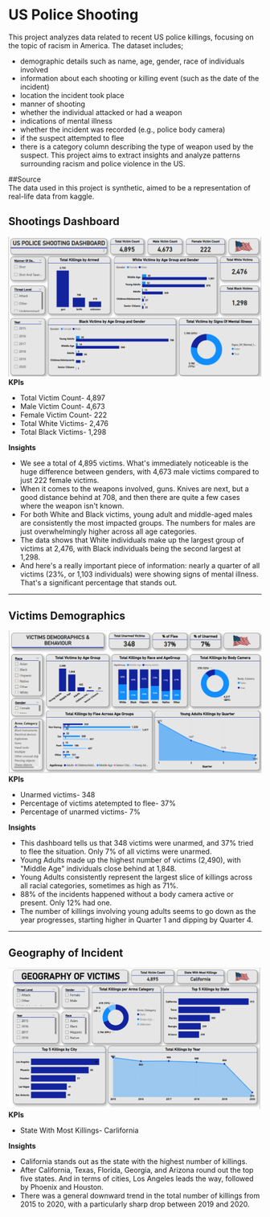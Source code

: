 # US Police Shooting
This project analyzes data related to recent US police killings, focusing on the topic of racism in America. The dataset includes; 
- demographic details such as name, age, gender, race of individuals involved
- information about each shooting or killing event (such as the date of the incident)
- location the incident took place
- manner of shooting
- whether the individual attacked or had a weapon
- indications of mental illness
- whether the incident was recorded (e.g., police body camera)
- if the suspect attempted to flee
- there is a category column describing the type of weapon used by the suspect.
This project aims to extract insights and analyze patterns surrounding racism and police violence in the US.

##Source  
The data used in this project is synthetic, aimed to be a representation of real-life data from kaggle.

## Shootings Dashboard
![Dashboard](https://github.com/ebolde-25/Power-BI-Projects/blob/069bb30fa389c4e76bee5eda9c0bd103640580a0/Image(s)/Dashboard_Image.PNG)
**KPIs**
- Total Victim Count- 4,897
- Male Victim Count- 4,673
- Female Victim Count- 222
- Total White Victims- 2,476
- Total Black Victims- 1,298   

**Insights**
- We see a total of 4,895 victims. What's immediately noticeable is the huge difference between genders, with 4,673 male victims compared to just 222 female victims.
- When it comes to the weapons involved, guns. Knives are next, but a good distance behind at 708, and then there are quite a few cases where the weapon isn't known.
- For both White and Black victims, young adult and middle-aged males are consistently the most impacted groups. The numbers for males are just overwhelmingly higher across all age categories.   
- The data shows that White individuals make up the largest group of victims at 2,476, with Black individuals being the second largest at 1,298.
- And here's a really important piece of information: nearly a quarter of all victims (23%, or 1,103 individuals) were showing signs of mental illness. That's a significant percentage that stands out.
___
## Victims Demographics
![Victim's Demographics and Behaviour](https://github.com/ebolde-25/Power-BI-Projects/blob/8be035adc934f457019bb3f0cd9b0fc8bd9f4e20/Image(s)/Victims_Demographics.PNG)
**KPIs**
- Unarmed victims- 348
- Percentage of victims atetempted to flee- 37%
-  Percentage of unarmed victims- 7%

**Insights**
- This dashboard tells us that 348 victims were unarmed, and 37% tried to flee the situation. Only 7% of all victims were unarmed.
- Young Adults made up the highest number of victims (2,490), with "Middle Age" individuals close behind at 1,848.
- Young Adults consistently represent the largest slice of killings across all racial categories, sometimes as high as 71%.
- 88% of the incidents happened without a body camera active or present. Only 12% had one.
- The number of killings involving young adults seems to go down as the year progresses, starting higher in Quarter 1 and dipping by Quarter 4.
___
## Geography of Incident
![Geography of Victims](https://github.com/ebolde-25/Power-BI-Projects/blob/4f36638e4dcbd6b23a9b9f68e205f267a0ad398e/Image(s)/Geography_of_Victims.PNG)
**KPIs**
- State With Most Killings- Carlifornia

**Insights** 
- California stands out as the state with the highest number of killings.
- After California, Texas, Florida, Georgia, and Arizona round out the top five states. And in terms of cities, Los Angeles leads the way, followed by Phoenix and Houston.
- There was a general downward trend in the total number of killings from 2015 to 2020, with a particularly sharp drop between 2019 and 2020.
